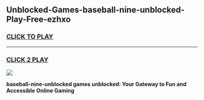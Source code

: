 
## Unblocked-Games-baseball-nine-unblocked-Play-Free-ezhxo
<h3>
<a href="https://premium76.site?title=baseball-nine-unblocked&ref=18A1">CLICK TO PLAY</a></h3>
<hr>

<h3>
<a href="https://premium76.site?title=baseball-nine-unblocked&ref=18A1">CLICK 2 PLAY</a>
  
</h3>

<a href="https://premium76.site?title=baseball-nine-unblocked&ref=18A1"><img src="https://clearcache.store/games.png"></a>


**baseball-nine-unblocked games unblocked: Your Gateway to Fun and Accessible Online Gaming**
